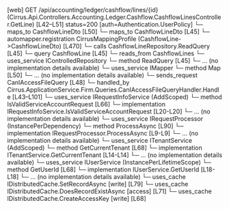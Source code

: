 [web] GET /api/accounting/ledger/cashflow/lines/{id}  (Cirrus.Api.Controllers.Accounting.Ledger.Cashflow.CashflowLinesController.GetLine)  [L42–L51] status=200 [auth=Authentication.UserPolicy]
  └─ maps_to CashflowLineDto [L50]
  └─ maps_to CashflowLineDto [L45]
    └─ automapper.registration CirrusMappingProfile (CashflowLine->CashflowLineDto) [L470]
  └─ calls CashflowLineRepository.ReadQuery [L45]
  └─ query CashflowLine [L45]
    └─ reads_from CashflowLines
  └─ uses_service IControlledRepository<CashflowLine>
    └─ method ReadQuery [L45]
      └─ ... (no implementation details available)
  └─ uses_service IMapper
    └─ method Map [L50]
      └─ ... (no implementation details available)
  └─ sends_request CanIAccessFileQuery [L48]
    └─ handled_by Cirrus.ApplicationService.Firm.Queries.CanIAccessFileQueryHandler.Handle [L43–L101]
      └─ uses_service IRequestInfoService (AddScoped)
        └─ method IsValidServiceAccountRequest [L66]
          └─ implementation IRequestInfoService.IsValidServiceAccountRequest [L20-L20]
          └─ ... (no implementation details available)
      └─ uses_service IRequestProcessor (InstancePerDependency)
        └─ method ProcessAsync [L90]
          └─ implementation IRequestProcessor.ProcessAsync [L9-L9]
          └─ ... (no implementation details available)
      └─ uses_service ITenantService (AddScoped)
        └─ method GetCurrentTenant [L68]
          └─ implementation ITenantService.GetCurrentTenant [L14-L14]
          └─ ... (no implementation details available)
      └─ uses_service IUserService (InstancePerLifetimeScope)
        └─ method GetUserId [L68]
          └─ implementation IUserService.GetUserId [L18-L18]
          └─ ... (no implementation details available)
      └─ uses_cache IDistributedCache.SetRecordAsync [write] [L79]
      └─ uses_cache IDistributedCache.DoesRecordExistAsync [access] [L71]
      └─ uses_cache IDistributedCache.CreateAccessKey [write] [L68]

